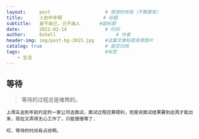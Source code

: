 ```yaml
---
layout:     post   				    # 使用的布局（不需要改）
title:      人到中年啊 				# 标题 
subtitle:   身不由己，己不由人       #副标题
date:       2022-02-14 				# 时间
author:     6shell 						# 作者
header-img: img/post-bg-2015.jpg 	#这篇文章标题背景图片
catalog: true 						# 是否归档
tags:								#标签
    - 生活
---
```


## 等待
>等待的过程总是难熬的。

    上周五去到年前约定的一家公司去面试，面试过程还算顺利，但是说面试结果要到这周才能出来，现在又弄得无心工作了，只能慢慢等了.

    哎，等待的时间有点烦啊。
